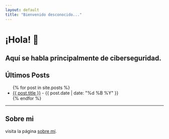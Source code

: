 ```yaml
---
layout: default
title: "Bienvenido desconocido..."
---
```


# ¡Hola! 👋

Aquí se habla principalmente de ciberseguridad.
---

## Últimos Posts

<ul>
  {% for post in site.posts %}
    <li>
      <a href="{{ post.url | relative_url }}">{{ post.title }}</a> - {{ post.date | date: "%d %B %Y" }}
    </li>
  {% endfor %}
</ul>

---

## Sobre mi
visita la página [sobre mí](/about).

